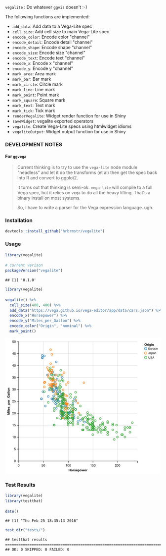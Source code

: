 `vegalite` : Do whatever `ggvis` doesn't :-)

The following functions are implemented:

- `add_data`:	Add data to a Vega-Lite spec
- `cell_size`:	Add cell size to main Vega-Lite spec
- `encode_color`:	Encode color "channel"
- `encode_detail`:	Encode detail "channel"
- `encode_shape`:	Encode shape "channel"
- `encode_size`:	Encode size "channel"
- `encode_text`:	Encode text "channel"
- `encode_x`:	Encode x "channel"
- `encode_y`:	Encode y "channel"
- `mark_area`:	Area mark
- `mark_bar`:	Bar mark
- `mark_circle`:	Circle mark
- `mark_line`:	Line mark
- `mark_point`:	Point mark
- `mark_square`:	Square mark
- `mark_text`:	Text mark
- `mark_tick`:	Tick mark
- `renderVegalite`:	Widget render function for use in Shiny
- `saveWidget`:	vegalite exported operators
- `vegalite`:	Create Vega-Lite specs using htmlwidget idioms
- `vegaliteOutput`:	Widget output function for use in Shiny


### DEVELOPMENT NOTES

#### For `ggvega`

>Current thinking is to try to use the `vega-lite` node module "headless" and let it do the transforms (et al) then get the spec back into R and convert to ggplot2.
>
>It turns out that thinking is semi-ok. `vega-lite` will compile to a full Vega spec, but it relies on `vega` to do all the heavy lifting. That's a binary install on most systems.
>
>So, I have to write a parser for the Vega expression language. ugh.

### Installation


```r
devtools::install_github("hrbrmstr/vegalite")
```



### Usage


```r
library(vegalite)

# current verison
packageVersion("vegalite")
```

```
## [1] '0.1.0'
```


```r
library(vegalite)

vegalite() %>% 
  cell_size(400, 400) %>% 
  add_data("https://vega.github.io/vega-editor/app/data/cars.json") %>% 
  encode_x("Horsepower") %>% 
  encode_y("Miles_per_Gallon") %>% 
  encode_color("Origin", "nominal") %>% 
  mark_point()
```

![](vega.png)

### Test Results


```r
library(vegalite)
library(testthat)

date()
```

```
## [1] "Thu Feb 25 18:35:13 2016"
```

```r
test_dir("tests/")
```

```
## testthat results ========================================================================================================
## OK: 0 SKIPPED: 0 FAILED: 0
```

